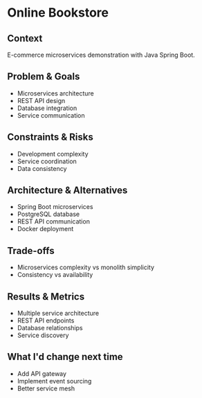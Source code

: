 # Online Bookstore

## Context

E-commerce microservices demonstration with Java Spring Boot.

## Problem & Goals

- Microservices architecture
- REST API design
- Database integration
- Service communication

## Constraints & Risks

- Development complexity
- Service coordination
- Data consistency

## Architecture & Alternatives

- Spring Boot microservices
- PostgreSQL database
- REST API communication
- Docker deployment

## Trade-offs

- Microservices complexity vs monolith simplicity
- Consistency vs availability

## Results & Metrics

- Multiple service architecture
- REST API endpoints
- Database relationships
- Service discovery

## What I'd change next time

- Add API gateway
- Implement event sourcing
- Better service mesh
